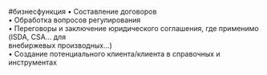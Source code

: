 #бизнесфункция 
• Составление договоров  
• Обработка вопросов регулирования  
• Переговоры и заключение юридического соглашения, где применимо (ISDA, CSA... для  
внебиржевых производных...)  
• Создание потенциального клиента/клиента в справочных и инструментах